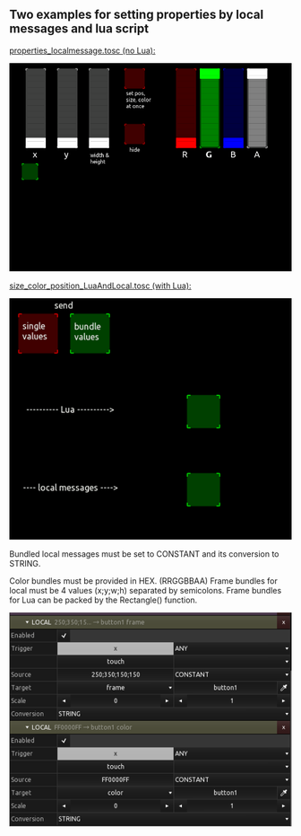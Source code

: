 ## Two examples for setting properties by local messages and lua script

[properties_localmessage.tosc (no Lua):](properties_localmessage.tosc)

![properties_localmessages](preview_sp.gif) 


[size_color_position_LuaAndLocal.tosc (with Lua):](size_color_position_LuaAndLocal.tosc)

![setbuttonsizeandposition](preview_sbsap.gif)


Bundled local messages must be set to CONSTANT and its conversion to STRING.

Color bundles must be provided in HEX. (RRGGBBAA)
Frame bundles for local must be 4 values (x;y;w;h) separated by semicolons. 
Frame bundles for Lua can be packed by the Rectangle() function.

![properties_localmessages](lm_bundle.png)